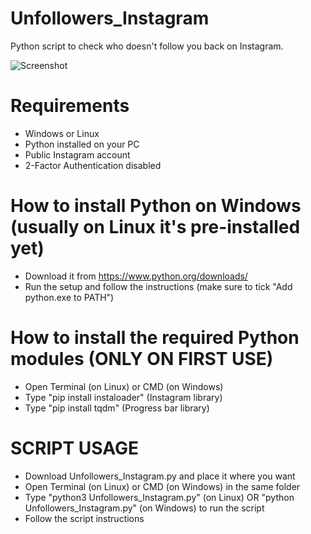 # Unfollowers_Instagram
Python script to check who doesn't follow you back on Instagram.

![Screenshot](https://github.com/floyddc/Unfollowers_Instagram/assets/62873696/fa7317e7-292e-4082-b10d-427d513cff24)

# Requirements
- Windows or Linux
- Python installed on your PC
- Public Instagram account
- 2-Factor Authentication disabled

# How to install Python on Windows (usually on Linux it's pre-installed yet)
- Download it from https://www.python.org/downloads/
- Run the setup and follow the instructions (make sure to tick "Add python.exe to PATH")

# How to install the required Python modules (ONLY ON FIRST USE)
- Open Terminal (on Linux) or CMD (on Windows)
- Type "pip install instaloader"   (Instagram library)
- Type "pip install tqdm"          (Progress bar library)
  
# SCRIPT USAGE
- Download Unfollowers_Instagram.py and place it where you want
- Open Terminal (on Linux) or CMD (on Windows) in the same folder
- Type "python3 Unfollowers_Instagram.py" (on Linux) OR "python Unfollowers_Instagram.py" (on Windows) to run the script
- Follow the script instructions

